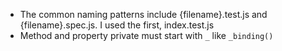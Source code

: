 -   The common naming patterns include {filename}.test.js and {filename}.spec.js. I used the first, index.test.js
-   Method and property private must start with `_` like `_binding()`
